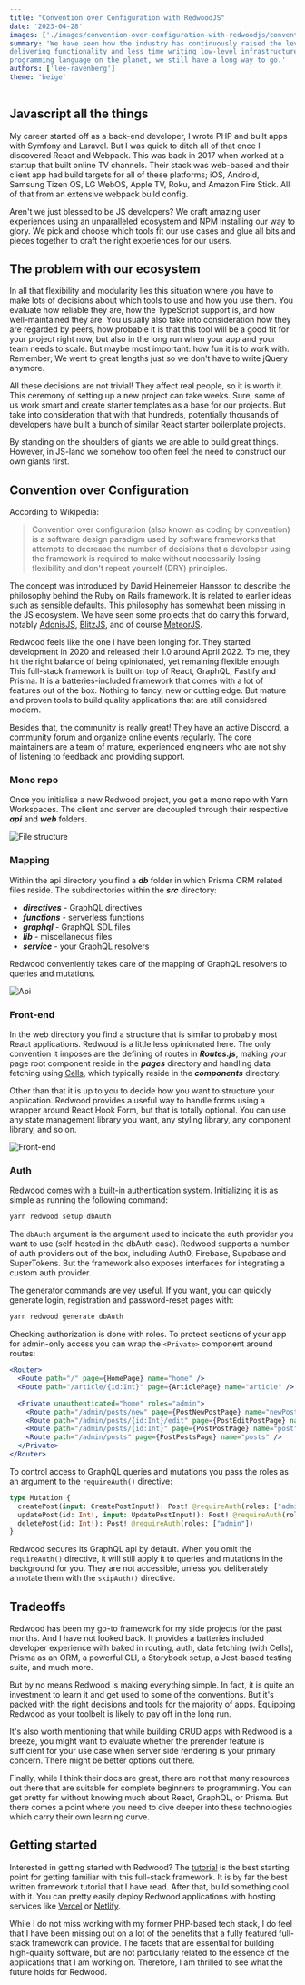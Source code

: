 ```yaml
---
title: "Convention over Configuration with RedwoodJS"
date: '2023-04-28'
images: ['./images/convention-over-configuration-with-redwoodjs/convention-over-configuration-with-redwoodjs.jpg']
summary: 'We have seen how the industry has continuously raised the level of abstraction to allow developers to spend more time
delivering functionality and less time writing low-level infrastructure. Even though JavaScript is the most versatile
programming language on the planet, we still have a long way to go.'
authors: ['lee-ravenberg']
theme: 'beige'
---
```


## Javascript all the things

My career started off as a back-end developer, I wrote PHP and built apps with Symfony and Laravel.
But I was quick to ditch all of that once I discovered React and Webpack. This was back in 2017 when worked at a startup
that built online TV channels. Their stack was web-based and their client app had build targets for all of these
platforms; iOS, Android, Samsung Tizen OS, LG WebOS, Apple TV, Roku, and Amazon Fire Stick. All of that from an
extensive webpack build config.

Aren't we just blessed to be JS developers? We craft amazing user experiences using an unparalleled ecosystem and NPM
installing our way to glory. We pick and choose which tools fit our use cases and glue all bits and pieces together to
craft the right experiences for our users.

## The problem with our ecosystem

In all that flexibility and modularity lies this situation where you have to make lots of decisions about which tools to
use and how you use them. You evaluate how reliable they are, how the TypeScript support is, and how well-maintained they
are. You usually also take into consideration how they are regarded by peers, how probable it is that this tool will be
a good fit for your project right now, but also in the long run when your app and your team needs to scale. But maybe
most important: how fun it is to work with. Remember; We went to great lengths just so we don't have to write jQuery anymore.

All these decisions are not trivial! They affect real people, so it is worth it. This ceremony of setting up a new project can take weeks. Sure, some of us work smart and create starter templates as a base for our projects. But
take into consideration that with that hundreds, potentially thousands of developers have built a bunch of similar React starter boilerplate projects.

By standing on the shoulders of giants we are able to build great things. However, in JS-land we somehow too often feel the need to
construct our own giants first.

## Convention over Configuration

According to Wikipedia:

> Convention over configuration (also known as coding by convention) is a software design paradigm used by software
> frameworks that attempts to decrease the number of decisions that a developer using the framework is required to make
> without necessarily losing flexibility and don't repeat yourself (DRY) principles.

The concept was introduced by David Heinemeier Hansson to describe the philosophy behind the Ruby on Rails framework. It is related to
earlier ideas such as sensible defaults. This philosophy has somewhat been missing in the JS ecosystem. We have seen some projects that do carry this forward,
notably [AdonisJS](https://adonisjs.com/), [BlitzJS](https://blitzjs.com/), and of course [MeteorJS](https://www.meteor.com/).

Redwood feels like the one I have been longing for. They started development in 2020
and released their 1.0 around April 2022. To me, they hit the right balance of being opinionated, yet remaining flexible
enough. This full-stack framework is built on top of React, GraphQL, Fastify and Prisma. It is a batteries-included framework
that comes with a lot of features out of the box. Nothing to fancy, new or cutting edge. But mature and proven tools to build
quality applications that are still considered modern.

Besides that, the community is really great! They have an active Discord, a community forum and organize online events
regularly. The core maintainers are a team of mature, experienced engineers who are not shy of listening to feedback
and providing support.

### Mono repo

Once you initialise a new Redwood project, you get a mono repo with Yarn Workspaces. The client and server are decoupled through their respective **_api_** and **_web_** folders.

![File structure](./images/convention-over-configuration-with-redwoodjs/filestructure.png)

### Mapping

Within the api directory you find a **_db_** folder in which Prisma ORM related files reside. The subdirectories within the **_src_** directory:

- _**directives**_ - GraphQL directives
- _**functions**_ - serverless functions
- _**graphql**_ - GraphQL SDL files
- _**lib**_ - miscellaneous files
- _**service**_ - your GraphQL resolvers

Redwood conveniently takes care of the mapping of GraphQL resolvers to queries and mutations.

![Api](./images/convention-over-configuration-with-redwoodjs/api.png)

### Front-end

In the web directory you find a structure that is similar to probably most React applications. Redwood is a little less opinionated here.
The only convention it imposes are the defining of routes in **_Routes.js_**, making your page root component reside in the **_pages_** directory and handling data fetching using [Cells](https://redwoodjs.com/docs/cells), which typically reside in the _**components**_ directory.

Other than that it is up to you to decide how you want to structure your application. Redwood provides a useful way to handle forms using a wrapper around React Hook Form, but that is totally optional. You can use any state management library you want, any styling library, any component library, and so on.

![Front-end](./images/convention-over-configuration-with-redwoodjs/front-end.png)

### Auth

Redwood comes with a built-in authentication system. Initializing it is as simple as running the following command:

```bash
yarn redwood setup dbAuth
```

The `dbAuth` argument is the argument used to indicate the auth provider you want to use (self-hosted in the dbAuth case).
Redwood supports a number of auth providers out of the box, including Auth0, Firebase, Supabase and SuperTokens.
But the framework also exposes interfaces for integrating a custom auth provider.

The generator commands are vey useful. If you want, you can quickly generate login, registration and password-reset pages with:

```bash
yarn redwood generate dbAuth
```

Checking authorization is done with roles. To protect sections of your app for admin-only access you can wrap the `<Private>` component around routes:

```jsx
<Router>
  <Route path="/" page={HomePage} name="home" />
  <Route path="/article/{id:Int}" page={ArticlePage} name="article" />

  <Private unauthenticated="home" roles="admin">
    <Route path="/admin/posts/new" page={PostNewPostPage} name="newPost" />
    <Route path="/admin/posts/{id:Int}/edit" page={PostEditPostPage} name="editPost" />
    <Route path="/admin/posts/{id:Int}" page={PostPostPage} name="post" />
    <Route path="/admin/posts" page={PostPostsPage} name="posts" />
  </Private>
</Router>
```

To control access to GraphQL queries and mutations you pass the roles as an argument to the `requireAuth()` directive:

```graphql
type Mutation {
  createPost(input: CreatePostInput!): Post! @requireAuth(roles: ["admin"])
  updatePost(id: Int!, input: UpdatePostInput!): Post! @requireAuth(roles: ["admin"])
  deletePost(id: Int!): Post! @requireAuth(roles: ["admin"])
}
```

Redwood secures its GraphQL api by default. When you omit the `requireAuth()` directive, it will still apply it to queries
and mutations in the background for you. They are not accessible, unless you deliberately annotate them with the
`skipAuth()` directive.

## Tradeoffs

Redwood has been my go-to framework for my side projects for the past months. And I have not looked back. It provides
a batteries included developer experience with baked in routing, auth, data fetching (with Cells), Prisma as an ORM, a powerful CLI,
a Storybook setup, a Jest-based testing suite, and much more.

But by no means Redwood is making everything simple. In fact, it is quite an investment to learn it and get used to some
of the conventions. But it's packed with the right decisions and tools for the majority of apps. Equipping Redwood as
your toolbelt is likely to pay off in the long run.

It's also worth mentioning that while building CRUD apps with Redwood is a breeze, you might want to evaluate whether the
prerender feature is sufficient for your use case when server side rendering is your primary concern. There might be
better options out there.

Finally, while I think their docs are great, there are not that many resources out there that are suitable for complete
beginners to programming. You can get pretty far without knowing much about React, GraphQL, or Prisma. But there comes
a point where you need to dive deeper into these technologies which carry their own learning curve.

## Getting started

Interested in getting started with Redwood? The [tutorial](https://redwoodjs.com/docs/tutorial/foreword) is the best
starting point for getting familiar with this full-stack framework. It is by far the best written framework tutorial
that I have read. After that, build something cool with it. You can pretty easily deploy Redwood applications
with hosting services like [Vercel](https://vercel.com/) or [Netlify](https://www.netlify.com/).

While I do not miss working with my former PHP-based tech stack, I do feel that I have been missing out on a lot of the
benefits that a fully featured full-stack framework can provide. The facets that are essential for building high-quality
software, but are not particularly related to the essence of the applications that I am working on. Therefore, I am
thrilled to see what the future holds for Redwood.
